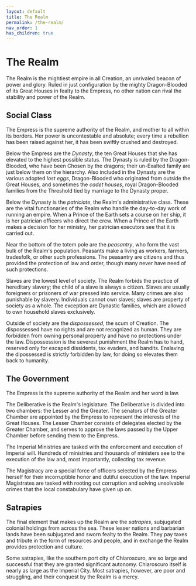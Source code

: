 ```yaml
---
layout: default
title: The Realm
permalink: /the-realm/
nav_order: 1
has_children: true
---
```


# The Realm

The Realm is the mightiest empire in all Creation, an unrivaled beacon of power
and glory. Ruled in just configuration by the mighty Dragon-Blooded of its Great
Houses in fealty to the Empress, no other nation can rival the stability and
power of the Realm.

## Social Class

The Empress is the supreme authority of the Realm, and mother to all within its
borders. Her power is uncontestable and absolute; every time a rebellion has
been raised against her, it has been swiftly crushed and destroyed.

Below the Empress are the _Dynasty_, the ten Great Houses that she has elevated
to the highest possible status. The Dynasty is ruled by the Dragon-Blooded, who
have been Chosen by the dragons; their un-Exalted family are just below them on
the hierarchy. Also included in the Dynasty are the various adopted _lost eggs_,
Dragon-Blooded who originated from outside the Great Houses, and sometimes the
_cadet houses_, royal Dragon-Blooded families from the Threshold tied by
marriage to the Dynasty proper.

Below the Dynasty is the _patriciate_, the Realm's administrative class. These
are the vital functionaries of the Realm who handle the day-to-day work of
running an empire. When a Prince of the Earth sets a course on her ship, it is
her patrician officers who direct the crew. When a Prince of the Earth makes a
decision for her ministry, her patrician executors see that it is carried out.

Near the bottom of the totem pole are the _peasantry_, who form the vast bulk of
the Realm's population. Peasants make a living as workers, farmers, tradesfolk,
or other such professions. The peasantry are citizens and thus provided the
protection of law and order, though many never have need of such protections.

Slaves are the lowest level of society. The Realm forbids the practice of
hereditary slavery; the child of a slave is always a citizen. Slaves are usually
foreigners or prisoners of war pressed into service. Many crimes are also
punishable by slavery. Individuals cannot own slaves; slaves are property of
society as a whole. The exception are Dynastic families, which are allowed to
own household slaves exclusively.

Outside of society are the _dispossessed_, the scum of Creation. The
dispossessed have no rights and are not recognized as human. They are forbidden
from owning personal property and have no protections under the law.
Dispossession is the severest punishment the Realm has to hand, reserved only
for escaped dissidents, tax evaders, and bandits. Enslaving the dipossessed is
strictly forbidden by law, for doing so elevates them back to humanity.

## The Government

The Empress is the supreme authority of the Realm and her word is law.

The Deliberative is the Realm's legislature. The Deliberative is divided into
two chambers: the Lesser and the Greater. The senators of the Greater Chamber
are appointed by the Empress to represent the interests of the Great Houses. The
Lesser Chamber consists of delegates elected by the Greater Chamber, and
serves to approve the laws passed by the Upper Chamber before sending them to
the Empress.

The Imperial Ministries are tasked with the enforcement and execution of
Imperial will. Hundreds of ministries and thousands of ministers see to the
execution of the law and, most importantly, collecting tax revenue.

The Magistracy are a special force of officers selected by the Empress herself
for their incorruptible honor and dutiful execution of the law. Imperial
Magistrates are tasked with rooting out corruption and solving unsolvable crimes
that the local constabulary have given up on.

## Satrapies

The final element that makes up the Realm are the _satrapies_, subjugated
colonial holdings from across the sea. These lesser nations and barbarian lands
have been subjugated and sworn fealty to the Realm. They pay taxes and tribute
in the form of resources and people, and in exchange the Realm provides
protection and culture.

Some satrapies, like the southern port city of Chiaroscuro, are so large and
successful that they are granted significant autonomy. Chiaroscuro itself is
nearly as large as the Imperial City. Most satrapies, however, are poor and
struggling, and their conquest by the Realm is a mercy.
